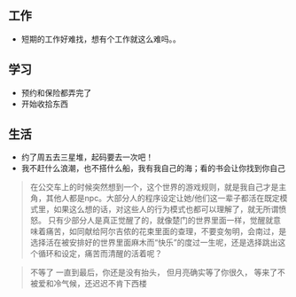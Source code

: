 ## 工作
- 短期的工作好难找，想有个工作就这么难吗。。

## 学习
- 预约和保险都弄完了
- 开始收拾东西
  
## 生活
- 约了周五去三星堆，起码要去一次吧！
- 我不赶什么浪潮，也不搭什么船，我有我自己的海；看的书会让你找到你自己

> 在公交车上的时候突然想到一个，这个世界的游戏规则，就是我自己才是主角，其他人都是npc。大部分人的程序设定让她/他们这一辈子都活在既定模式里，如果这么想的话，对这些人的行为模式也都可以理解了，就无所谓愤怒。
> 只有少部分人是真正觉醒了的，就像楚门的世界里面一样，觉醒就意味着痛苦，如同献给阿尔吉侬的花束里面的查理，不要变匆明，会南过，是选择活在被安排好的世界里面麻木而“快乐”的度过一生呢，还是选择跳出这个循环和设定，痛苦而清醒的活着呢？

> 不等了
> 一直到最后，你还是没有抬头，
> 但月亮确实等了你很久，
> 等来了不被爱和冷气候，还迟迟不肯下西楼

